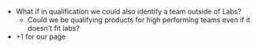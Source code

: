 - What if in qualification we could also identify a team outside of Labs?
	- Could we be qualifying products for high performing teams even if it doesn't fit labs?
- +1 for our page